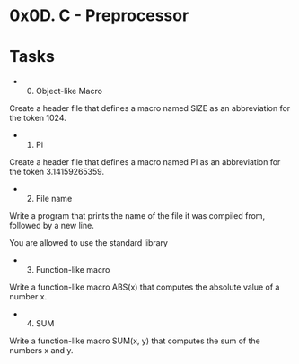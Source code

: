 # 0x0D. C - Preprocessor

# Tasks

* 0. Object-like Macro

Create a header file that defines a macro named SIZE as an abbreviation for the token 1024.

* 1. Pi

Create a header file that defines a macro named PI as an abbreviation for the token 3.14159265359.


* 2. File name

Write a program that prints the name of the file it was compiled from, followed by a new line.

You are allowed to use the standard library

* 3. Function-like macro

Write a function-like macro ABS(x) that computes the absolute value of a number x.

* 4. SUM

Write a function-like macro SUM(x, y) that computes the sum of the numbers x and y.
